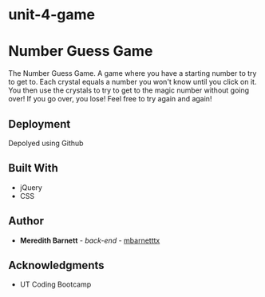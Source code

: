 # unit-4-game

# Number Guess Game

The Number Guess Game.  A game where you have a starting number to try to get to.  Each crystal equals a number you won't know until you click on it.  You then use the crystals to try to get to the magic number without going over! If you go over, you lose! Feel free to try again and again!

## Deployment

Depolyed using Github


## Built With
* jQuery
* CSS


## Author

* **Meredith Barnett** - *back-end* - [mbarnetttx](https://github.com/mbarnetttx)


## Acknowledgments

* UT Coding Bootcamp

